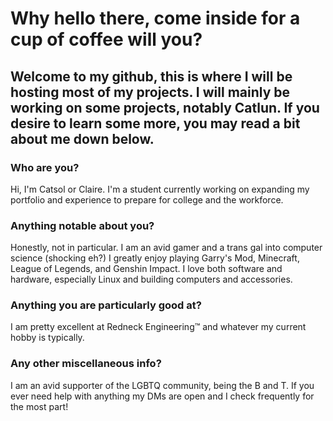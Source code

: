 # Why hello there, come inside for a cup of coffee will you?



## Welcome to my github, this is where I will be hosting most of my projects. I will mainly be working on some projects, notably Catlun. If you desire to learn some more, you may read a bit about me down below.



### Who are you?
Hi, I'm Catsol or Claire. I'm a student currently working on expanding my portfolio and experience to prepare for college and the workforce.

### Anything notable about you?
Honestly, not in particular. I am an avid gamer and a trans gal into computer science (shocking eh?)
I greatly enjoy playing Garry's Mod, Minecraft, League of Legends, and Genshin Impact. I love both software and hardware, especially Linux and building computers and accessories.

### Anything you are particularly good at?
I am pretty excellent at Redneck Engineering™ and whatever my current hobby is typically.

### Any other miscellaneous info?
I am an avid supporter of the LGBTQ community, being the B and T. If you ever need help with anything my DMs are open and I check frequently for the most part!
